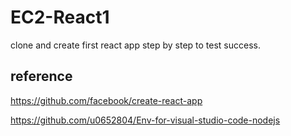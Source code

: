 # EC2-React1

clone and create first react app step by step to test success. 

## reference

https://github.com/facebook/create-react-app

https://github.com/u0652804/Env-for-visual-studio-code-nodejs
